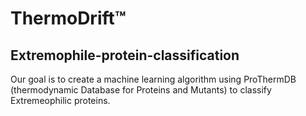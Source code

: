 # ThermoDrift™
## Extremophile-protein-classification
Our goal is to create a machine learning algorithm using ProThermDB (thermodynamic Database for Proteins and Mutants) to classify Extremeophilic proteins.






